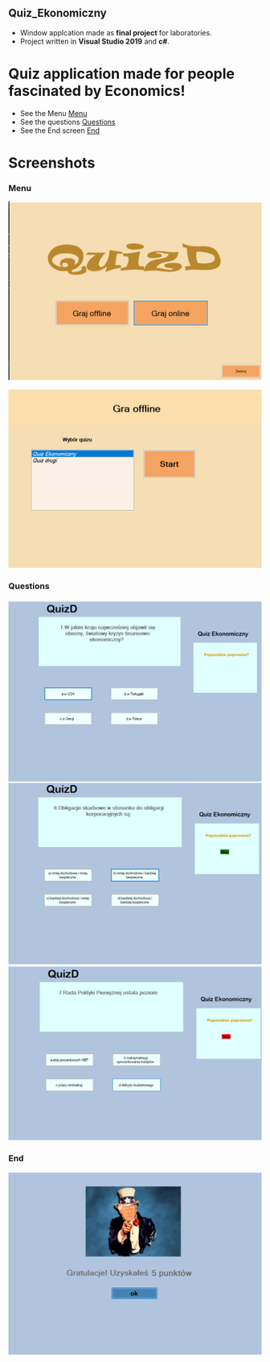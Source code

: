## Quiz_Ekonomiczny
* Window applcation made as **final project** for laboratories.
* Project written in **Visual Studio 2019** and **c#**.

# Quiz application made for people fascinated by Economics!

* See the Menu
[Menu](#Menu)
* See the questions
[Questions](#Questions)
* See the End screen
[End](#End)
 

# Screenshots
### Menu
![Menu](https://github.com/FSzczepanski/Quiz_Ekonomiczny/blob/master/Menu.png?raw=true)

![Menu2](https://github.com/FSzczepanski/Quiz_Ekonomiczny/blob/master/menu2.png?raw=true)

### Questions
![Questions](https://github.com/FSzczepanski/Quiz_Ekonomiczny/blob/master/questions.png?raw=true)
![Questions2](https://github.com/FSzczepanski/Quiz_Ekonomiczny/blob/master/questions2.png?raw=true)
![Questions3](https://github.com/FSzczepanski/Quiz_Ekonomiczny/blob/master/questions3.png?raw=true)

### End
![End](https://github.com/FSzczepanski/Quiz_Ekonomiczny/blob/master/End.png?raw=true)
